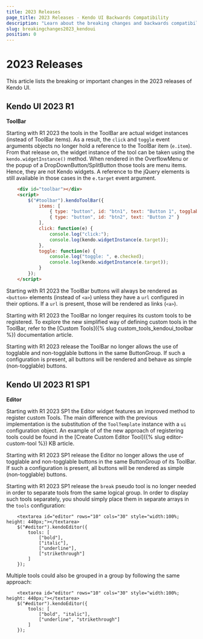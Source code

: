 ```yaml
---
title: 2023 Releases
page_title: 2023 Releases - Kendo UI Backwards Compatibility
description: "Learn about the breaking changes and backwards compatibility released by Kendo UI in 2023."
slug: breakingchanges2023_kendoui
position: 0
---
```


# 2023 Releases

This article lists the breaking or important changes in the 2023 releases of Kendo UI.

## Kendo UI 2023 R1

**ToolBar**

Starting with R1 2023 the tools in the ToolBar are actual widget instances (instead of ToolBar items). As a result, the `click` and `toggle` event arguments objects no longer hold a reference to the ToolBar item (`e.item`). From that release on, the widget instance of the tool can be taken using the `kendo.widgetInstance()` method. When rendered in the OverflowMenu or the popup of a DropDownButton/SplitButton those tools are menu items. Hence, they are not Kendo widgets. A reference to the jQuery elements is still available in those cases in the `e.target` event argument.

```html
    <div id="toolbar"></div>
    <script>
        $("#toolbar").kendoToolBar({
            items: [
                { type: "button", id: "btn1", text: "Button 1", togglable: true },
                { type: "button", id: "btn2", text: "Button 2" }
            ],
            click: function(e) {
                console.log("click:");
                console.log(kendo.widgetInstance(e.target));
            },
            toggle: function(e) {
                console.log("toggle: ", e.checked);
                console.log(kendo.widgetInstance(e.target));
            }
        });
    </script>
```

Starting with R1 2023 the ToolBar buttons will always be rendered as `<button>` elements (instead of `<a>`) unless they have a `url` configured in their options. If a `url` is present, those will be rendered as links (`<a>`).

Starting with R1 2023 the ToolBar no longer requires its custom tools to be registered. To explore the new simplified way of defining custom tools in the ToolBar, refer to the [Custom Tools]({% slug custom_tools_kendoui_toolbar %}) documentation article.

Starting with R1 2023 release the ToolBar no longer allows the use of togglable and non-togglable buttons in the same ButtonGroup. If such a configuration is present, all buttons will be rendered and behave as simple (non-togglable) buttons.

## Kendo UI 2023 R1 SP1

**Editor**

Starting with R1 2023 SP1 the Editor widget features an improved method to register custom Tools. The main difference with the previous implementation is the substitution of the `ToolTemplate` instance with a `ui` configuration object. An example of of the new approach of registering tools could be found in the [Create Custom Editor Tool]({% slug editor-custom-tool %}) KB article.

Starting with R1 2023 SP1 release the Editor no longer allows the use of togglable and non-togglable buttons in the same ButtonGroup of its ToolBar. If such a configuration is present, all buttons will be rendered as simple (non-togglable) buttons.

Starting with R1 2023 SP1 release the `break` pseudo tool is no longer needed in order to separate tools from the same logical group. In order to display such tools separately, you should simply place them in separate arrays in the `tools` configuration:

```dojo
    <textarea id="editor" rows="10" cols="30" style="width:100%; height: 440px;"></textarea>
    $("#editor").kendoEditor({
        tools: [
            ["bold"],
            ["italic"],
            ["underline"],
            ["strikethrough"]
        ]
    });
```

Multiple tools could also be grouped in a group by following the same approach:

```dojo
    <textarea id="editor" rows="10" cols="30" style="width:100%; height: 440px;"></textarea>
    $("#editor").kendoEditor({
        tools: [
            ["bold", "italic"],
            ["underline", "strikethrough"]
        ]
    });
```

